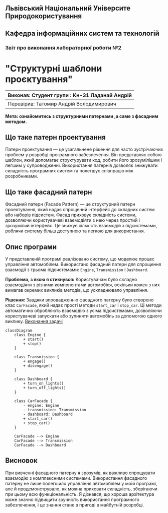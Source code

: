## Львівський Національний Університе Природокористування
## Кафедра інформаційних систем та технологій



### Звіт про виконання лабораторної роботи №2
# "Структурні шаблони проєктування"

| Виконав: Студент групи : Кн-31 Ладанай Андрій |
|-----------------------------------------------|
| Перевірив: Татомир Андрій Володимирович       |

**Мета: ознайомитись з структурними патернами ,а саме з фасадним методом.**

## Що таке патерн проектування

Патерн проектування — це узагальнене рішення для часто зустрічаючих проблем у розробці програмного забезпечення. Він представляє собою шаблон, який допомагає структурувати код, робити його зрозумілішим і легшим у супроводженні. Використання патернів дозволяє знижувати складність програмних систем та полегшує співпрацю між розробниками.

## Що таке фасадний патерн

Фасадний патерн (Facade Pattern) — це структурний патерн проектування, який надає спрощений інтерфейс до складних систем або наборів підсистем. Фасад приховує складність системи, дозволяючи користувачеві взаємодіяти з нею через простий і зрозумілий інтерфейс. Це знижує кількість взаємодій з підсистемами, роблячи систему більш доступною та легкою для використання.

## Опис програми

У представленій програмі реалізовано систему, що моделює процес управління автомобілем. Використано фасадний патерн для спрощення взаємодії з трьома підсистемами: `Engine`, `Transmission` і `Dashboard`.

**Проблема, з якою я стикнувся:**
Користувачам було складно взаємодіяти з різними компонентами автомобіля, оскільки кожен з них вимагав окремих викликів методів, що ускладнювало управління.

**Рішення:**
Завдяки впровадженню фасадного патерну було створено клас `CarFacade`, який надає прості методи `start_car` і `stop_car`. Ці методи автоматично обробляють взаємодію з усіма підсистемами, дозволяючи користувачеві запускати або зупиняти автомобіль за допомогою одного виклику.
[Виконання задачі](lab2.py)

```mermaid
classDiagram
    class Engine {
        + start()
        + stop()
    }

    class Transmission {
        + engage()
        + disengage()
    }

    class Dashboard {
        + turn_on_lights()
        + turn_off_lights()
    }

    class CarFacade {
        - engine: Engine
        - transmission: Transmission
        - dashboard: Dashboard
        + start_car()
        + stop_car()
    }

    CarFacade --> Engine
    CarFacade --> Transmission
    CarFacade --> Dashboard

```
## Висновок

При вивченні фасадного патерну я зрозумів, як важливо спрощувати взаємодію з комплексними системами. Використання фасадного патерну не лише полегшило управління автомобілем у моїй програмі, але й продемонструвало, як можна приховати складність, зберігаючи при цьому всю функціональність. Я дізнався, що хороша архітектура може значно підвищити зручність використання програмного забезпечення, і це знання стане в пригоді в майбутній розробці.
